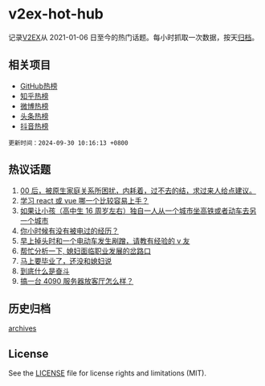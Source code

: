# v2ex-hot-hub

 记录[V2EX](https://www.v2ex.com/)从 2021-01-06 日至今的热门话题。每小时抓取一次数据，按天[归档](archives)。
 
 ## 相关项目

- [GitHub热榜](https://github.com/lonnyzhang423/github-hot-hub)
- [知乎热榜](https://github.com/lonnyzhang423/zhihu-hot-hub)
- [微博热榜](https://github.com/lonnyzhang423/weibo-hot-hub)
- [头条热榜](https://github.com/lonnyzhang423/toutiao-hot-hub)
- [抖音热榜](https://github.com/lonnyzhang423/douyin-hot-hub)


 `更新时间：2024-09-30 10:16:13 +0800`

## 热议话题

1. [00 后，被原生家庭关系所困扰，内耗着，过不去的结，求过来人给点建议。](https://www.v2ex.com/t/1076847)
1. [学习 react 或 vue 哪一个比较容易上手？](https://www.v2ex.com/t/1076728)
1. [如果让小孩（高中生 16 周岁左右）独自一人从一个城市坐高铁或者动车去另一个城市](https://www.v2ex.com/t/1076781)
1. [你小时候有没有被电过的经历？](https://www.v2ex.com/t/1076843)
1. [早上掉头时和一个电动车发生剐蹭，请教有经验的 v 友](https://www.v2ex.com/t/1076794)
1. [帮忙分析一下, 媳妇面临职业发展的岔路口](https://www.v2ex.com/t/1076732)
1. [马上要毕业了，还没和媳妇说](https://www.v2ex.com/t/1076761)
1. [到底什么是奋斗](https://www.v2ex.com/t/1076867)
1. [搞一台 4090 服务器放客厅怎么样？](https://www.v2ex.com/t/1076836)

## 历史归档

[archives](archives)

## License

See the [LICENSE](LICENSE) file for license rights and limitations (MIT).
